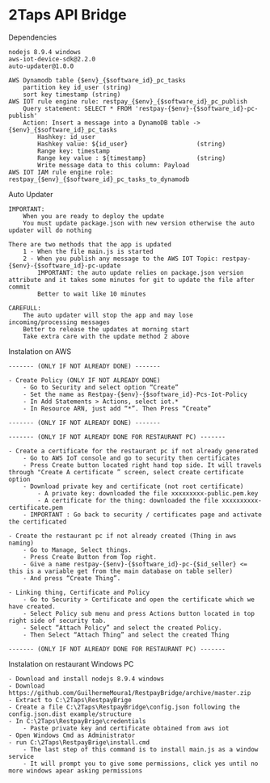 # 2Taps API Bridge
Dependencies

    nodejs 8.9.4 windows
    aws-iot-device-sdk@2.2.0
    auto-updater@1.0.0

    AWS Dynamodb table {$env}_{$software_id}_pc_tasks
        partition key id_user (string)
        sort key timestamp (string)
    AWS IOT rule engine rule: restpay_{$env}_{$software_id}_pc_publish
        Query statement: SELECT * FROM 'restpay-{$env}-{$software_id}-pc-publish'
        Action: Insert a message into a DynamoDB table -> {$env}_{$software_id}_pc_tasks
            Hashkey: id_user
            Hashkey value: ${id_user}                   (string)
            Range key: timestamp
            Range key value : ${timestamp}              (string)
            Write message data to this column: Payload
    AWS IOT IAM rule engine role: restpay_{$env}_{$software_id}_pc_tasks_to_dynamodb

Auto Updater

    IMPORTANT: 
        When you are ready to deploy the update
        You must update package.json with new version otherwise the auto updater will do nothing

    There are two methods that the app is updated
        1 - When the file main.js is started
        2 - When you publish any message to the AWS IOT Topic: restpay-{$env}-{$software_id}-pc-update
            IMPORTANT: the auto update relies on package.json version attribute and it takes some minutes for git to update the file after commit
            Better to wait like 10 minutes
            
    CAREFULL: 
        The auto updater will stop the app and may lose incoming/processing messages
        Better to release the updates at morning start
        Take extra care with the update method 2 above

Instalation on AWS

    ------- (ONLY IF NOT ALREADY DONE) ------- 

    - Create Policy (ONLY IF NOT ALREADY DONE)
        - Go to Security and select option “Create”
        - Set the name as Restpay-{$env}-{$software_id}-Pcs-Iot-Policy
        - In Add Statements > Actions, select iot.*
        - In Resource ARN, just add “*”. Then Press “Create”

    ------- (ONLY IF NOT ALREADY DONE) ------- 

    ------- (ONLY IF NOT ALREADY DONE FOR RESTAURANT PC) ------- 

    - Create a certificate for the restaurant pc if not already generated
        - Go to AWS IoT console and go to security then certificates 
        - Press Create button located right hand top side. It will travels through "Create A certificate ” screen, select create certificate option
        - Download private key and certificate (not root certificate)
            - A private key: downloaded the file xxxxxxxxx-public.pem.key
            - A certificate for the thing: downloaded the file xxxxxxxxxx-certificate.pem
        - IMPORTANT : Go back to security / certificates page and activate the certificated

    - Create the restaurant pc if not already created (Thing in aws naming)
        - Go to Manage, Select things. 
        - Press Create Button from Top right. 
        - Give a name restpay-{$env}-{$software_id}-pc-{$id_seller} <= this is a variable get from the main database on table seller)
        - And press “Create Thing”. 

    - Linking thing, Certificate and Policy
        - Go to Security > Certificate and open the certificate which we have created. 
        - Select Policy sub menu and press Actions button located in top right side of security tab. 
        - Select “Attach Policy” and select the created Policy. 
        - Then Select “Attach Thing” and select the created Thing

    ------- (ONLY IF NOT ALREADY DONE FOR RESTAURANT PC) ------- 

Instalation on restaurant Windows PC

    - Download and install nodejs 8.9.4 windows
    - Download https://github.com/GuilhermeMoura1/RestpayBridge/archive/master.zip
    - Extract to C:\2Taps\RestpayBrige
    - Create a file C:\2Taps\RestpayBridge\config.json following the config.json.dist example/structure
    - In C:\2Taps\RestpayBrige\credentials
        - Paste private key and certificate obtained from aws iot
    - Open Windows Cmd as Administrator
    - run C:\2Taps\RestpayBrige\install.cmd
        - The last step of this command is to install main.js as a window service
        - It will prompt you to give some permissions, click yes until no more windows apear asking permissions
